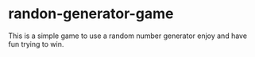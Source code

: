 # randon-generator-game
 This is a simple game to  use a random number generator enjoy and have fun trying to win.
